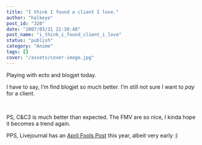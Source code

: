 ```yaml
---
title: "I think I found a client I love."
author: "halkeye"
post_id: "320"
date: "2007/03/31 22:30:48"
post_name: "i_think_i_found_client_i_love"
status: "publish"
category: "Anime"
tags: []
cover: "/assets/cover-image.jpg"
---
```


Playing with ecto and blogjet today.




I have to say, I’m find blogjet so much better. I’m still not sure I want to *pay* for a client.




 




PS, C&C3 is much better than expected. The FMV are so nice, I kinda hope it becomes a trend again.




PPS, Livejournal has an [April Fools Post](https://news.livejournal.com/97749.html?mode=reply&style=mine) this year, albeit very early :)
